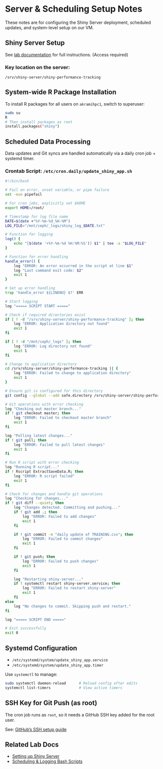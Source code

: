 # Server & Scheduling Setup Notes

These notes are for configuring the Shiny Server deployment, scheduled updates, and system-level setup on our VM.


## Shiny Server Setup

See [lab documentation](https://github.com/viktorpm/limlab_documentation/blob/main/docs/Setting%20up%20Shiny%20server.md) for full instructions. (Access required)

### Key location on the server:
```
/srv/shiny-server/shiny-performance-tracking
```


## System-wide R Package Installation

To install R packages for all users on `akramihpc1`, switch to superuser:

```bash
sudo su
R
# Then install packages as root
install.packages("shiny")
```


## Scheduled Data Processing

Data updates and Git syncs are handled automatically via a daily cron job + systemd timer.

### Crontab Script: `/etc/cron.daily/update_shiny_app.sh`

```bash
#!/bin/bash

# Fail on error, unset variable, or pipe failure
set -euo pipefail

# For cron jobs, explicitly set $HOME
export HOME=/root/

# Timestamp for log file name
DATE=$(date +"%Y-%m-%d_%H-%M")
LOG_FILE="/mnt/ceph/_logs/shiny_log_$DATE.txt"

# Function for logging
log() {
    echo "[$(date '+%Y-%m-%d %H:%M:%S')] $1" | tee -a "$LOG_FILE"
}

# Function for error handling
handle_error() {
    log "ERROR: An error occurred in the script at line $1"
    log "Last command exit code: $2"
    exit 1
}

# Set up error handling
trap 'handle_error ${LINENO} $?' ERR

# Start logging
log "===== SCRIPT START ====="

# Check if required directories exist
if [ ! -d "/srv/shiny-server/shiny-performance-tracking" ]; then
    log "ERROR: Application directory not found"
    exit 1
fi

if [ ! -d "/mnt/ceph/_logs" ]; then
    log "ERROR: Log directory not found"
    exit 1
fi

# Change to application directory
cd /srv/shiny-server/shiny-performance-tracking || {
    log "ERROR: Failed to change to application directory"
    exit 1
}

# Ensure git is configured for this directory
git config --global --add safe.directory /srv/shiny-server/shiny-performance-tracking

# Git operations with error checking
log "Checking out master branch..."
if ! git checkout master; then
    log "ERROR: Failed to checkout master branch"
    exit 1
fi

log "Pulling latest changes..."
if ! git pull; then
    log "ERROR: Failed to pull latest changes"
    exit 1
fi

# Run R script with error checking
log "Running R script..."
if ! Rscript ExtractSaveData.R; then
    log "ERROR: R script failed"
    exit 1
fi

# Check for changes and handle git operations
log "Checking for changes..."
if ! git diff --quiet; then
    log "Changes detected. Committing and pushing..."
    if ! git add .; then
        log "ERROR: Failed to add changes"
        exit 1
    fi

    if ! git commit -m "daily update of TRAINING.csv"; then
        log "ERROR: Failed to commit changes"
        exit 1
    fi

    if ! git push; then
        log "ERROR: Failed to push changes"
        exit 1
    fi

    log "Restarting shiny-server..."
    if ! systemctl restart shiny-server.service; then
        log "ERROR: Failed to restart shiny-server"
        exit 1
    fi
else
    log "No changes to commit. Skipping push and restart."
fi

log "===== SCRIPT END ====="

# Exit successfully
exit 0
```


## Systemd Configuration

- `/etc/systemd/system/update_shiny_app.service`
- `/etc/systemd/system/update_shiny_app.timer`

Use `systemctl` to manage:

```bash
sudo systemctl daemon-reload      # Reload config after edits
systemctl list-timers             # View active timers
```

## SSH Key for Git Push (as root)

The cron job runs as `root`, so it needs a GitHub SSH key added for the root user.

See: [GitHub’s SSH setup guide](https://docs.github.com/en/authentication/connecting-to-github-with-ssh)

## Related Lab Docs

- [Setting up Shiny Server](https://github.com/LIMLabSWC/limlab_documentation/blob/main/docs/setting_up_shiny_server.md)
- [Scheduling & Logging Bash Scripts](https://github.com/LIMLabSWC/limlab_documentation/blob/main/docs/scheduling_and_logging_bash_scripts.md)
